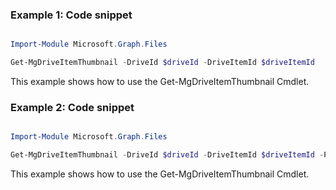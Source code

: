 ### Example 1: Code snippet

```powershell

Import-Module Microsoft.Graph.Files

Get-MgDriveItemThumbnail -DriveId $driveId -DriveItemId $driveItemId

```
This example shows how to use the Get-MgDriveItemThumbnail Cmdlet.

### Example 2: Code snippet

```powershell

Import-Module Microsoft.Graph.Files

Get-MgDriveItemThumbnail -DriveId $driveId -DriveItemId $driveItemId -Property "c300x400_crop" 

```
This example shows how to use the Get-MgDriveItemThumbnail Cmdlet.

